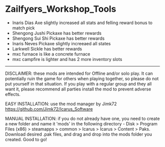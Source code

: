 # Zailfyers_Workshop_Tools
* Inaris Dias Axe slightly increased all stats and felling reward bonus to match pick
* Shengong Jushi Pickaxe has better rewards 
* Shengong Sui Shi Pickaxe has better rewards
* Inaris Neves Pickaxe slightly increeaed all states
* Larkwell Sickle has better rewards
* mxc furnace is like a concrete furnace
* mxc campfire is lighter and has 2 more inventory slots

----------------------------------------------------------------------------------------------------------------------------------------------------------------------------------------------------------------------------------------------------------------------------------------------------------------------------------------------

DISCLAIMER: these mods are intended for Offline and/or solo play. It can potentially ruin the game for others when playing together, so please do not put yourself in that situation. If you play with a regular group and they all want it, please recommend all parties install the mod to prevent adverse effects.

EASY INSTALLATION: use the mod manager by Jimk72 https://github.com/Jimk72/Icarus_Software

MANUAL INSTALLATION: if you do not already have one, you need to create a new folder and name it 'mods' in the following directory - Disk > Program Files (x86) > steamapps > common > Icarus > Icarus > Content > Paks. Download desired .pak files, and drag and drop into the mods folder you created. Good to go!